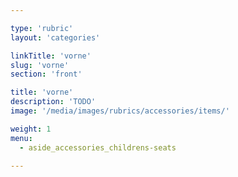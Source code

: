 ```yaml
---

type: 'rubric'
layout: 'categories'

linkTitle: 'vorne'
slug: 'vorne'
section: 'front'

title: 'vorne'
description: 'TODO'
image: '/media/images/rubrics/accessories/items/'

weight: 1
menu:
  - aside_accessories_childrens-seats  

---
```

